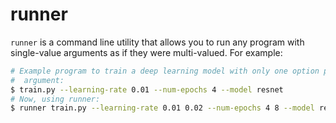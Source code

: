 # runner

`runner` is a command line utility that allows you to run any program with single-value arguments as if they were multi-valued. For example:
```sh
# Example program to train a deep learning model with only one option per
#  argument:
$ train.py --learning-rate 0.01 --num-epochs 4 --model resnet
# Now, using runner:
$ runner train.py --learning-rate 0.01 0.02 --num-epochs 4 8 --model resnet vgg
```
